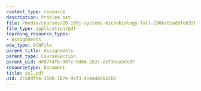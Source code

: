 ```yaml
---
content_type: resource
description: Problem set.
file: /media/courses/20-106j-systems-microbiology-fall-2006/0caddfe635bb7b7e9bf3414a4bd82cb6_ps1.pdf
file_type: application/pdf
learning_resource_types:
- Assignments
ocw_type: OCWFile
parent_title: Assignments
parent_type: CourseSection
parent_uid: dd97f4fb-90fc-9d04-262c-e5f3bea3dc87
resourcetype: Document
title: ps1.pdf
uid: 0caddfe6-35bb-7b7e-9bf3-414a4bd82cb6
---
```


